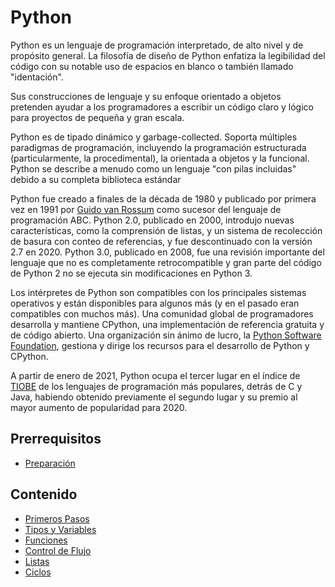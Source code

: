 # Python

Python es un lenguaje de programación interpretado, de alto nivel y de propósito general. La filosofía de diseño de Python enfatiza la legibilidad del código con su notable uso de espacios en blanco o también llamado "identación".

Sus construcciones de lenguaje y su enfoque orientado a objetos pretenden ayudar a los programadores a escribir un código claro y lógico para proyectos de pequeña y gran escala.

Python es de tipado dinámico y garbage-collected. Soporta múltiples paradigmas de programación, incluyendo la programación estructurada (particularmente, la procedimental), la orientada a objetos y la funcional. Python se describe a menudo como un lenguaje "con pilas incluidas" debido a su completa biblioteca estándar

Python fue creado a finales de la década de 1980 y publicado por primera vez en 1991 por [Guido van Rossum](https://en.wikipedia.org/wiki/Guido_van_Rossum) como sucesor del lenguaje de programación ABC. Python 2.0, publicado en 2000, introdujo nuevas características, como la comprensión de listas, y un sistema de recolección de basura con conteo de referencias, y fue descontinuado con la versión 2.7 en 2020. Python 3.0, publicado en 2008, fue una revisión importante del lenguaje que no es completamente retrocompatible y gran parte del código de Python 2 no se ejecuta sin modificaciones en Python 3.

Los intérpretes de Python son compatibles con los principales sistemas operativos y están disponibles para algunos más (y en el pasado eran compatibles con muchos más). Una comunidad global de programadores desarrolla y mantiene CPython, una implementación de referencia gratuita y de código abierto. Una organización sin ánimo de lucro, la [Python Software Foundation](https://www.python.org/psf/), gestiona y dirige los recursos para el desarrollo de Python y CPython.

A partir de enero de 2021, Python ocupa el tercer lugar en el índice de [TIOBE](https://en.wikipedia.org/wiki/TIOBE_index) de los lenguajes de programación más populares, detrás de C y Java, habiendo obtenido previamente el segundo lugar y su premio al mayor aumento de popularidad para 2020.


## Prerrequisitos

* [Preparación](../preparacion/)

## Contenido

* [Primeros Pasos](primeros-pasos.md)
* [Tipos y Variables](tipos-y-variables.md)
* [Funciones](funciones.md)
* [Control de Flujo](control-de-flujo.md)
* [Listas](listas.md)
* [Ciclos](ciclos.md)
